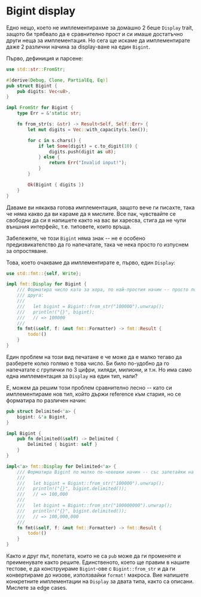 # Bigint display

Едно нещо, което не имплементирахме за домашно 2 беше `Display` trait, защото би трябвало да е сравнително прост и си имаше достатъчно други неща за имплементация. Но сега ще искаме да имплементирате даже 2 различни начина за display-ване на един `Bigint`.

Първо, дефиниция и парсене:

```rust
use std::str::FromStr;

#[derive(Debug, Clone, PartialEq, Eq)]
pub struct Bigint {
    pub digits: Vec<u8>,
}

impl FromStr for Bigint {
    type Err = &'static str;

    fn from_str(s: &str) -> Result<Self, Self::Err> {
        let mut digits = Vec::with_capacity(s.len());

        for c in s.chars() {
            if let Some(digit) = c.to_digit(10) {
                digits.push(digit as u8);
            } else {
                return Err("Invalid input!");
            }
        }

        Ok(Bigint { digits })
    }
}
```

Даваме ви някаква готова имплементация, защото вече ги писахте, така че няма какво да ви караме да я мислите. Все пак, чувствайте се свободни да си я напишете както на вас ви харесва, стига да не чупи външния интерфейс, т.е. типовете, които връща.

Забележете, че този `Bigint` няма знак -- не е особено предизвикателство да го напечатате, така че нека просто го изпуснем за опростяване.

Това, което очакваме да имплементирате е, първо, един `Display`:

``` rust
use std::fmt::{self, Write};

impl fmt::Display for Bigint {
    /// Форматира число като за хора, по най-простия начин -- просто показва цифрите една след
    /// друга:
    ///
    ///   let bigint = Bigint::from_str("100000").unwrap();
    ///   println!("{}", bigint);
    ///   // => 100000
    ///
    fn fmt(&self, f: &mut fmt::Formatter) -> fmt::Result {
        todo!()
    }
}
```

Един проблем на този вид печатане е че може да е малко тегаво да разберете колко голямо е това число. Би било по-удобно да го напечатате с групички по 3 цифри, хиляди, милиони, и т.н. Но има само една имплементация за `Display` на един тип, нали?

Е, можем да решим този проблем сравнително лесно -- като си имплементираме нов тип, който държи reference към стария, но се форматира по различен начин:

``` rust
pub struct Delimited<'a> {
    bigint: &'a Bigint,
}

impl Bigint {
    pub fn delimited(&self) -> Delimited {
        Delimited { bigint: self }
    }
}

impl<'a> fmt::Display for Delimited<'a> {
    /// Форматира Bigint по малко по-човешки начин -- със запетайки на всеки 3 цифри:
    ///
    ///   let bigint = Bigint::from_str("100000").unwrap();
    ///   println!("{}", bigint.delimited());
    ///   // => 100,000
    ///
    ///   let bigint = Bigint::from_str("100000000").unwrap();
    ///   println!("{}", bigint.delimited());
    ///   // => 100,000,000
    ///
    fn fmt(&self, f: &mut fmt::Formatter) -> fmt::Result {
        todo!()
    }
}
```

Както и друг път, полетата, които не са `pub` може да ги променяте и преименувате както решите. Единственото, което ще правим в нашите тестове, е да конструираме `Bigint`-ове с `Bigint::from_str` и да ги конвертираме до низове, използвайки `format!` макроса. Вие напишете конкретните имплементации на `Display` за двата типа, както са описани. Мислете за edge cases.
